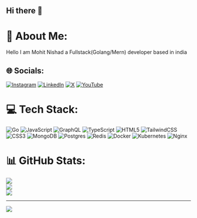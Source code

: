 ## Hi there 👋
# 💫 About Me:
Hello I am Mohit Nishad a Fullstack(Golang/Mern) developer based in india


## 🌐 Socials:
[![Instagram](https://img.shields.io/badge/Instagram-%23E4405F.svg?logo=Instagram&logoColor=white)](https://instagram.com/mohit_nishad989) [![LinkedIn](https://img.shields.io/badge/LinkedIn-%230077B5.svg?logo=linkedin&logoColor=white)](https://linkedin.com/in/mohit-nishad-7ba919258) [![X](https://img.shields.io/badge/X-black.svg?logo=X&logoColor=white)](https://x.com/@mohit_nishad989) [![YouTube](https://img.shields.io/badge/YouTube-%23FF0000.svg?logo=YouTube&logoColor=white)](https://youtube.com/@mohit84604) 

# 💻 Tech Stack:
![Go](https://img.shields.io/badge/go-%2300ADD8.svg?style=for-the-badge&logo=go&logoColor=white) ![JavaScript](https://img.shields.io/badge/javascript-%23323330.svg?style=for-the-badge&logo=javascript&logoColor=%23F7DF1E) ![GraphQL](https://img.shields.io/badge/-GraphQL-E10098?style=for-the-badge&logo=graphql&logoColor=white) ![TypeScript](https://img.shields.io/badge/typescript-%23007ACC.svg?style=for-the-badge&logo=typescript&logoColor=white) ![HTML5](https://img.shields.io/badge/html5-%23E34F26.svg?style=for-the-badge&logo=html5&logoColor=white) ![TailwindCSS](https://img.shields.io/badge/tailwindcss-%2338B2AC.svg?style=for-the-badge&logo=tailwind-css&logoColor=white) ![CSS3](https://img.shields.io/badge/css3-%231572B6.svg?style=for-the-badge&logo=css3&logoColor=white) ![MongoDB](https://img.shields.io/badge/MongoDB-%234ea94b.svg?style=for-the-badge&logo=mongodb&logoColor=white) ![Postgres](https://img.shields.io/badge/postgres-%23316192.svg?style=for-the-badge&logo=postgresql&logoColor=white) ![Redis](https://img.shields.io/badge/redis-%23DD0031.svg?style=for-the-badge&logo=redis&logoColor=white) ![Docker](https://img.shields.io/badge/docker-%230db7ed.svg?style=for-the-badge&logo=docker&logoColor=white) ![Kubernetes](https://img.shields.io/badge/kubernetes-%23326ce5.svg?style=for-the-badge&logo=kubernetes&logoColor=white) ![Nginx](https://img.shields.io/badge/nginx-%23009639.svg?style=for-the-badge&logo=nginx&logoColor=white)
# 📊 GitHub Stats:
![](https://github-readme-stats.vercel.app/api?username=MohitS69&theme=dark&hide_border=false&include_all_commits=false&count_private=false)<br/>
![](https://github-readme-streak-stats.herokuapp.com/?user=MohitS69&theme=dark&hide_border=false)<br/>
![](https://github-readme-stats.vercel.app/api/top-langs/?username=MohitS69&theme=dark&hide_border=false&include_all_commits=false&count_private=false&layout=compact)

---
[![](https://visitcount.itsvg.in/api?id=MohitS69&icon=0&color=0)](https://visitcount.itsvg.in)

<!-- Proudly created with GPRM ( https://gprm.itsvg.in ) -->
